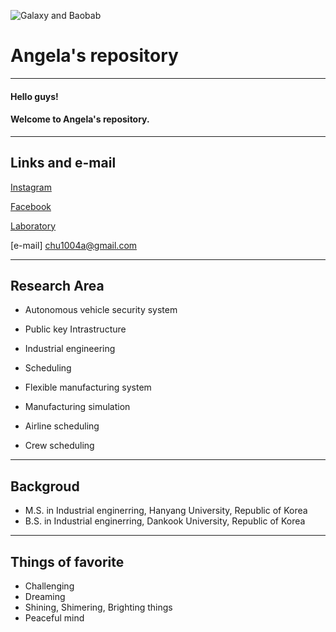 ![Galaxy and Baobab](https://img1.daumcdn.net/thumb/R720x0.q80/?scode=mtistory&fname=http%3A%2F%2Fcfile5.uf.tistory.com%2Fimage%2F2337D83758E8F3E933733C)
# Angela's repository 
---
#### Hello guys!
#### Welcome to Angela's repository.
---
## Links and e-mail
[Instagram](https://www.instagram.com/haneol_choi/)

[Facebook](https://www.facebook.com/haneol.choi.3)

[Laboratory](http://pli.hanyang.ac.kr)

[e-mail] chu1004a@gmail.com

---

## Research Area

- Autonomous vehicle security system
- Public key Intrastructure

- Industrial engineering
- Scheduling
- Flexible manufacturing system
- Manufacturing simulation

- Airline scheduling
- Crew scheduling
---

## Backgroud

- M.S. in Industrial enginerring, Hanyang University, Republic of Korea
- B.S. in Industrial enginerring, Dankook University, Republic of Korea

---

## Things of favorite
- Challenging
- Dreaming 
- Shining, Shimering, Brighting things
- Peaceful mind





